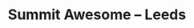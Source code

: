---
layout: photo
image: <img class="post-image resrc" src="http://app.resrc.it/s=w310/o=10/http://oliverash.me/images/IMG_4593.jpg" alt="">
rewriteUrl: http://www.flickr.com/photos/oliverjash/8036578489
title: Summit Awesome – Leeds
---